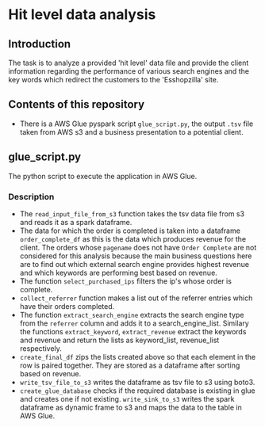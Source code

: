 # Hit level data analysis
## Introduction
The task is to analyze a provided 'hit level' data file and provide the client information regarding the performance of various search engines and the key words which redirect the customers to the 'Esshopzilla' site.
## Contents of this repository
- There is a AWS Glue pyspark script `glue_script.py`, the output `.tsv` file taken from AWS s3 and a business presentation to a potential client.
## glue_script.py
The python script to execute the application in AWS Glue.
### Description
- The `read_input_file_from_s3` function takes the tsv data file from s3 and reads it as a spark dataframe. 
- The data for which the order is completed is taken into a dataframe `order_complete_df` as this is the data which produces revenue for the client. The orders whose `pagename` does not have `Order Complete` are not considered for this analysis because the main business questions here are to find out which external search engine provides highest revenue and which keywords are performing best based on revenue.
- The function `select_purchased_ips` filters the ip's whose order is complete.
- `collect_referrer` function makes a list out of the referrer entries which have their orders completed.
- The function `extract_search_engine` extracts the search engine type from the `referrer` column and adds it to a search_engine_list. Similary the functions `extract_keyword`, `extract_revenue` extract the keywords and revenue and return the lists as keyword_list, revenue_list respectively.
- `create_final_df` zips the lists created above so that each element in the row is paired together. They are stored as a dataframe after sorting based on revenue.
- `write_tsv_file_to_s3` writes the dataframe as tsv file to s3 using boto3.
- `create_glue_database` checks if the required database is existing in glue and creates one if not existing. `write_sink_to_s3` writes the spark dataframe as dynamic frame to s3 and maps the data to the table in AWS Glue. 
